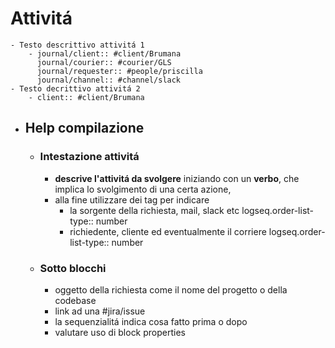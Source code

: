 # Attivitá
	- Testo descrittivo attivitá 1
		- journal/client:: #client/Brumana 
		  journal/courier:: #courier/GLS 
		  journal/requester:: #people/priscilla
		  journal/channel:: #channel/slack
	- Testo decrittivo attivitá 2
		- client:: #client/Brumana
- ## Help compilazione
	- ### Intestazione attivitá
		- **descrive l'attivitá da svolgere** iniziando con un **verbo**, che implica lo svolgimento di una certa azione,
		- alla fine utilizzare dei tag per indicare
			- la sorgente della richiesta, mail, slack etc
			  logseq.order-list-type:: number
			- richiedente, cliente ed eventualmente il corriere
			  logseq.order-list-type:: number
	- ### Sotto blocchi
		- oggetto della richiesta come il nome del progetto o della codebase
		- link ad una #jira/issue
		- la sequenzialitá indica cosa fatto prima o dopo
		- valutare uso di block properties